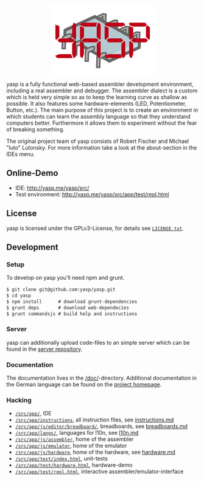 <p align="center">
  <img src="src/app/img/logo.png" />
</p>

yasp is a fully functional web-based assembler development environment, including a real assembler and debugger.
The assembler dialect is a custom which is held very simple so as to keep the learning curve as shallow as possible.
It also features some hardware-elements (LED, Potentiometer, Button, etc.). The main purpose of this project
is to create an environment in which students can learn the assembly language so that they understand computers better.
Furthermore it allows them to experiment without the fear of breaking something.

The original project team of yasp consists of Robert Fischer and Michael "luto" Lutonsky. For more information take
a look at the about-section in the IDEs menu.

## Online-Demo
* IDE: http://yasp.me/yasp/src/
* Test environment: http://yasp.me/yasp/src/app/test/repl.html

## License
yasp is licensed under the GPLv3-License, for details see [`LICENSE.txt`](LICENSE.txt).

## Development

### Setup
To develop on yasp you'll need npm and grunt.
```
$ git clone git@github.com:yasp/yasp.git
$ cd yasp
$ npm install      # download grunt-dependencies
$ grunt deps       # download web-dependecies
$ grunt commandsjs # build help and instructions
```

### Server
yasp can additionally upload code-files to an simple server which can be found in the [server repository](https://github.com/yasp/server).

### Documentation
The documentation lives in the [/doc/](/doc/)-directory. Additional documentation in the German language can be found on the [project homepage](http://yasp.me).

### Hacking
* [`/src/app/`](/src/app/), IDE
* [`/src/app/instructions`](/src/app/instructions), all instruction files, see [instructions.md](/doc/instructions.md)
* [`/src/app/js/editor/breadboard/`](/src/app/js/editor/breadboard/), breadboards, see [breadboards.md](/doc/breadboards.md)
* [`/src/app/langs/`](/src/app/langs/), languages for l10n, see [l10n.md](/doc/l10n.md)
* [`/src/app/js/assembler`](/src/app/js/assembler), home of the assembler
* [`/src/app/js/emulator`](/src/app/js/emulator), home of the emulator
* [`/src/app/js/hardware`](/src/app/js/hardware), home of the hardware, see [hardware.md](/doc/hardware.md)
* [`/src/app/test/index.html`](/src/app/test/index.html), unit-tests
* [`/src/app/test/hardware.html`](/src/app/test/hardware.html), hardware-demo
* [`/src/app/test/repl.html`](/src/app/test/repl.html), interactive assembler/emulator-interface
